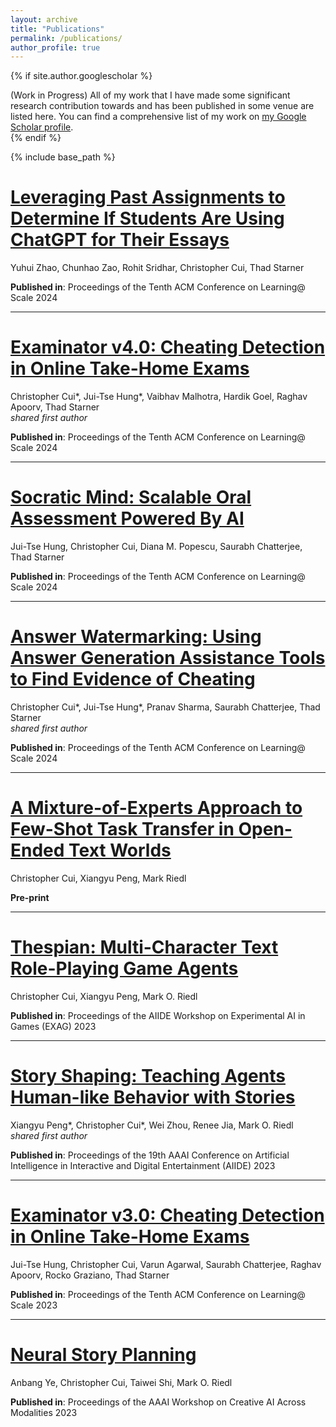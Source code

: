 ```yaml
---
layout: archive
title: "Publications"
permalink: /publications/
author_profile: true
---
```


{% if site.author.googlescholar %}
  <div class="wordwrap">(Work in Progress) All of my work that I have made some significant research contribution towards and has been published in some venue are listed here. You can find a comprehensive list of my work on <a href="{{https://scholar.google.com/citations?user=uGTn8fUAAAAJ&hl=en}}">my Google Scholar profile</a>. </div>
{% endif %}

{% include base_path %}

# [Leveraging Past Assignments to Determine If Students Are Using ChatGPT for Their Essays](https://dl.acm.org/doi/pdf/10.1145/3657604.3664707)

Yuhui Zhao, Chunhao Zao, Rohit Sridhar, Christopher Cui, Thad Starner

**Published in**: Proceedings of the Tenth ACM Conference on Learning@ Scale 2024

---

# [Examinator v4.0: Cheating Detection in Online Take-Home Exams](https://dl.acm.org/doi/pdf/10.1145/3657604.3664659)

Christopher Cui*, Jui-Tse Hung*, Vaibhav Malhotra, Hardik Goel, Raghav Apoorv, Thad Starner  
*shared first author*

**Published in**: Proceedings of the Tenth ACM Conference on Learning@ Scale 2024

---

# [Socratic Mind: Scalable Oral Assessment Powered By AI](https://dl.acm.org/doi/pdf/10.1145/3657604.3664661)

Jui-Tse Hung, Christopher Cui, Diana M. Popescu, Saurabh Chatterjee, Thad Starner

**Published in**: Proceedings of the Tenth ACM Conference on Learning@ Scale 2024

---

# [Answer Watermarking: Using Answer Generation Assistance Tools to Find Evidence of Cheating](https://dl.acm.org/doi/pdf/10.1145/3657604.3664712)

Christopher Cui*, Jui-Tse Hung*, Pranav Sharma, Saurabh Chatterjee, Thad Starner  
*shared first author*

**Published in**: Proceedings of the Tenth ACM Conference on Learning@ Scale 2024

---

# [A Mixture-of-Experts Approach to Few-Shot Task Transfer in Open-Ended Text Worlds](https://arxiv.org/pdf/2405.06059)

Christopher Cui, Xiangyu Peng, Mark Riedl

**Pre-print**

---

# [Thespian: Multi-Character Text Role-Playing Game Agents](https://arxiv.org/abs/2308.01872)

Christopher Cui, Xiangyu Peng, Mark O. Riedl

**Published in**: Proceedings of the AIIDE Workshop on Experimental AI in Games (EXAG) 2023

---

# [Story Shaping: Teaching Agents Human-like Behavior with Stories](https://ojs.aaai.org/index.php/AIIDE/article/view/27528)

Xiangyu Peng*, Christopher Cui*, Wei Zhou, Renee Jia, Mark O. Riedl  
*shared first author*

**Published in**: Proceedings of the 19th AAAI Conference on Artificial Intelligence in Interactive and Digital Entertainment (AIIDE) 2023

---

# [Examinator v3.0: Cheating Detection in Online Take-Home Exams](https://dl.acm.org/doi/pdf/10.1145/3573051.3596196)

Jui-Tse Hung, Christopher Cui, Varun Agarwal, Saurabh Chatterjee, Raghav Apoorv, Rocko Graziano, Thad Starner

**Published in**: Proceedings of the Tenth ACM Conference on Learning@ Scale 2023

---

# [Neural Story Planning](https://openreview.net/forum?id=cLBEKlu5WZK)

Anbang Ye, Christopher Cui, Taiwei Shi, Mark O. Riedl

**Published in**: Proceedings of the AAAI Workshop on Creative AI Across Modalities 2023




